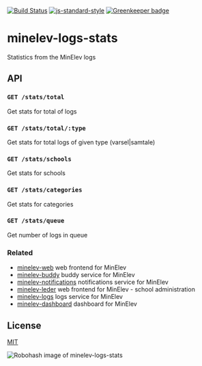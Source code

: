 [![Build Status](https://travis-ci.org/telemark/minelev-logs-stats.svg?branch=master)](https://travis-ci.org/telemark/minelev-logs-stats)
[![js-standard-style](https://img.shields.io/badge/code%20style-standard-brightgreen.svg?style=flat)](https://github.com/feross/standard)
[![Greenkeeper badge](https://badges.greenkeeper.io/telemark/minelev-logs-stats.svg)](https://greenkeeper.io/)

# minelev-logs-stats

Statistics from the MinElev logs

## API

### ```GET /stats/total```

Get stats for total of logs

### ```GET /stats/total/:type```

Get stats for total logs of given type (varsel|samtale)

### ```GET /stats/schools```

Get stats for schools

### ```GET /stats/categories```

Get stats for categories

### ```GET /stats/queue```

Get number of logs in queue

### Related

- [minelev-web](https://github.com/telemark/minelev-web) web frontend for MinElev
- [minelev-buddy](https://github.com/telemark/minelev-buddy) buddy service for MinElev
- [minelev-notifications](https://github.com/telemark/minelev-notifications) notifications service for MinElev
- [minelev-leder](https://github.com/telemark/minelev-leder) web frontend for MinElev - school administration
- [minelev-logs](https://github.com/telemark/minelev-logs) logs service for MinElev
- [minelev-dashboard](https://github.com/telemark/minelev-dashboard) dashboard for MinElev

## License

[MIT](LICENSE)

![Robohash image of minelev-logs-stats](https://robots.kebabstudios.party/minelev-logs.png "Robohash image of minelev-logs-stats")